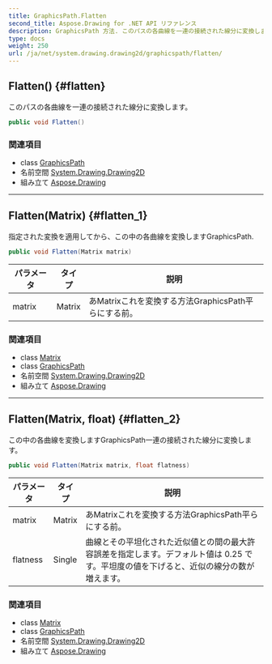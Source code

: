 ```yaml
---
title: GraphicsPath.Flatten
second_title: Aspose.Drawing for .NET API リファレンス
description: GraphicsPath 方法. このパスの各曲線を一連の接続された線分に変換します
type: docs
weight: 250
url: /ja/net/system.drawing.drawing2d/graphicspath/flatten/
---
```

## Flatten() {#flatten}

このパスの各曲線を一連の接続された線分に変換します。

```csharp
public void Flatten()
```

### 関連項目

* class [GraphicsPath](../)
* 名前空間 [System.Drawing.Drawing2D](../../graphicspath/)
* 組み立て [Aspose.Drawing](../../../)

---

## Flatten(Matrix) {#flatten_1}

指定された変換を適用してから、この中の各曲線を変換しますGraphicsPath.

```csharp
public void Flatten(Matrix matrix)
```

| パラメータ | タイプ | 説明 |
| --- | --- | --- |
| matrix | Matrix | あMatrixこれを変換する方法GraphicsPath平らにする前。 |

### 関連項目

* class [Matrix](../../matrix/)
* class [GraphicsPath](../)
* 名前空間 [System.Drawing.Drawing2D](../../graphicspath/)
* 組み立て [Aspose.Drawing](../../../)

---

## Flatten(Matrix, float) {#flatten_2}

この中の各曲線を変換しますGraphicsPath一連の接続された線分に変換します。

```csharp
public void Flatten(Matrix matrix, float flatness)
```

| パラメータ | タイプ | 説明 |
| --- | --- | --- |
| matrix | Matrix | あMatrixこれを変換する方法GraphicsPath平らにする前。 |
| flatness | Single | 曲線とその平坦化された近似値との間の最大許容誤差を指定します。デフォルト値は 0.25 です。平坦度の値を下げると、近似の線分の数が増えます。 |

### 関連項目

* class [Matrix](../../matrix/)
* class [GraphicsPath](../)
* 名前空間 [System.Drawing.Drawing2D](../../graphicspath/)
* 組み立て [Aspose.Drawing](../../../)


